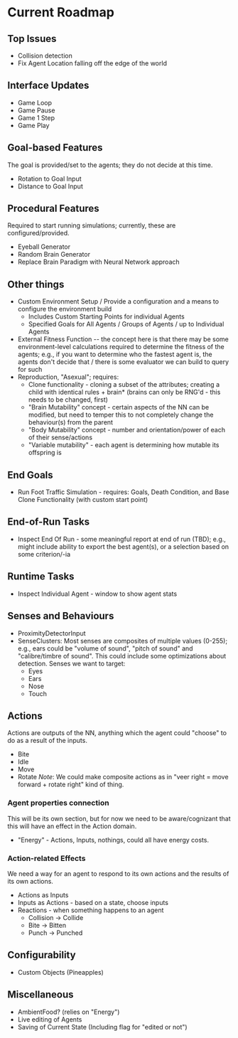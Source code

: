 # Current Roadmap

## Top Issues
* Collision detection
* Fix Agent Location falling off the edge of the world

## Interface Updates
* Game Loop
* Game Pause
* Game 1 Step
* Game Play

## Goal-based Features
The goal is provided/set to the agents; they do not decide at this time.
* Rotation to Goal Input
* Distance to Goal Input

## Procedural Features
Required to start running simulations; currently, these are configured/provided.
* Eyeball Generator
* Random Brain Generator
* Replace Brain Paradigm with Neural Network approach

## Other things
* Custom Environment Setup / Provide a configuration and a means to configure the environment build
   * Includes Custom Starting Points for individual Agents
   * Specified Goals for All Agents / Groups of Agents / up to Individual Agents
* External Fitness Function -- the concept here is that there may be some environment-level calculations required to determine the fitness of the agents; e.g., if you want to determine who the fastest agent is, the agents don't decide that / there is some evaluator we can build to query for such
* Reproduction, "Asexual"; requires:
   * Clone functionality - cloning a subset of the attributes; creating a child with identical rules + brain* (brains can only be RNG'd - this needs to be changed, first)
   * "Brain Mutability" concept - certain aspects of the NN can be modified, but need to temper this to not completely change the behaviour(s) from the parent
   * "Body Mutability" concept - number and orientation/power of each of their sense/actions
   * "Variable mutability" - each agent is determining how mutable its offspring is

## End Goals
* Run Foot Traffic Simulation - requires: Goals, Death Condition, and Base Clone Functionality (with custom start point)

## End-of-Run Tasks
* Inspect End Of Run - some meaningful report at end of run (TBD); e.g., might include ability to export the best agent(s), or a selection based on some criterion/-ia

## Runtime Tasks
* Inspect Individual Agent - window to show agent stats

## Senses and Behaviours
* ProximityDetectorInput
* SenseClusters: Most senses are composites of multiple values (0-255); e.g., ears could be "volume of sound", "pitch of sound" and "calibre/timbre of sound". This could include some optimizations about detection. Senses we want to target:
   * Eyes
   * Ears
   * Nose
   * Touch

## Actions
Actions are outputs of the NN, anything which the agent could "choose" to do as a result of the inputs.
* Bite
* Idle
* Move
* Rotate
_Note_: We could make composite actions as in "veer right = move forward + rotate right" kind of thing.

### Agent properties connection
This will be its own section, but for now we need to be aware/cognizant that this will have an effect in the Action domain.
* "Energy" - Actions, Inputs, nothings, could all have energy costs.

### Action-related Effects
We need a way for an agent to respond to its own actions and the results of its own actions.
* Actions as Inputs
* Inputs as Actions - based on a state, choose inputs
* Reactions - when something happens to an agent
   * Collision -> Collide
   * Bite -> Bitten
   * Punch -> Punched

## Configurability
* Custom Objects (Pineapples)

## Miscellaneous
* AmbientFood? (relies on "Energy")
* Live editing of Agents
* Saving of Current State (Including flag for "edited or not")
